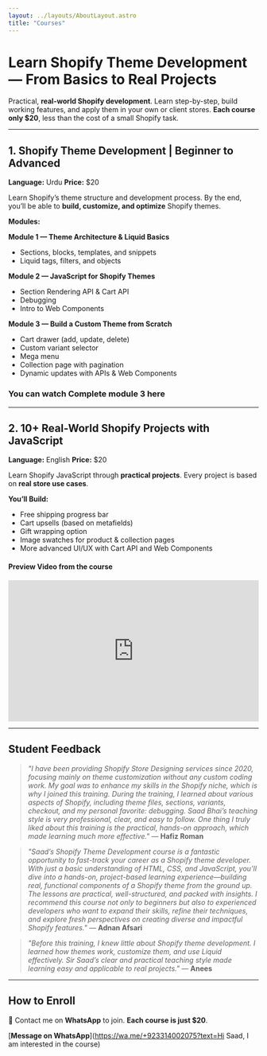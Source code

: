 ```yaml
---
layout: ../layouts/AboutLayout.astro
title: "Courses"
---
```


# Learn Shopify Theme Development — From Basics to Real Projects

Practical, **real-world Shopify development**.
Learn step-by-step, build working features, and apply them in your own or client stores.
**Each course only $20**, less than the cost of a small Shopify task.

---

## 1. Shopify Theme Development | Beginner to Advanced
**Language:** Urdu
**Price:** $20

Learn Shopify’s theme structure and development process.
By the end, you’ll be able to **build, customize, and optimize** Shopify themes.

**Modules:**

**Module 1 — Theme Architecture & Liquid Basics**
- Sections, blocks, templates, and snippets
- Liquid tags, filters, and objects

**Module 2 — JavaScript for Shopify Themes**
- Section Rendering API & Cart API
- Debugging
- Intro to Web Components

**Module 3 — Build a Custom Theme from Scratch**
- Cart drawer (add, update, delete)
- Custom variant selector
- Mega menu
- Collection page with pagination
- Dynamic updates with APIs & Web Components

### You can watch Complete module 3 here

---

## 2. 10+ Real-World Shopify Projects with JavaScript
**Language:** English
**Price:** $20

Learn Shopify JavaScript through **practical projects**.
Every project is based on **real store use cases**.

**You’ll Build:**
- Free shipping progress bar
- Cart upsells (based on metafields)
- Gift wrapping option
- Image swatches for product & collection pages
- More advanced UI/UX with Cart API and Web Components

#### Preview Video from the course
<iframe width="560" style="width: 100%;height: auto;aspect-ratio: 16 / 9;" height="315" src="https://www.youtube.com/embed/IcohW1PHDdE?si=FlhTr0hp_7BjGp_f" title="YouTube video player" frameborder="0" allow="accelerometer; autoplay; clipboard-write; encrypted-media; gyroscope; picture-in-picture; web-share" referrerpolicy="strict-origin-when-cross-origin" allowfullscreen></iframe>


---

## Student Feedback

> *"I have been providing Shopify Store Designing services since 2020, focusing mainly on theme customization without any custom coding work. My goal was to enhance my skills in the Shopify niche, which is why I joined this training. During the training, I learned about various aspects of Shopify, including theme files, sections, variants, checkout, and my personal favorite: debugging. Saad Bhai’s teaching style is very professional, clear, and easy to follow.
One thing I truly liked about this training is the practical, hands-on approach, which made learning much more effective."* — **Hafiz Roman**

> *"Saad’s Shopify Theme Development course is a fantastic opportunity to fast-track your career as a Shopify theme developer. With just a basic understanding of HTML, CSS, and JavaScript, you’ll dive into a hands-on, project-based learning experience—building real, functional components of a Shopify theme from the ground up. The lessons are practical, well-structured, and packed with insights. I recommend this course not only to beginners but also to experienced developers who want to expand their skills, refine their techniques, and explore fresh perspectives on creating diverse and impactful Shopify features."* — **Adnan Afsari**

> *"Before this training, I knew little about Shopify theme development. I learned how themes work, customize them, and use Liquid effectively. Sir Saad’s clear and practical teaching style made learning easy and applicable to real projects."* — **Anees**
---

## How to Enroll
📲 Contact me on **WhatsApp** to join.
**Each course is just $20**.

[**Message on WhatsApp**](https://wa.me/+923314002075?text=Hi Saad, I am interested in the course)
